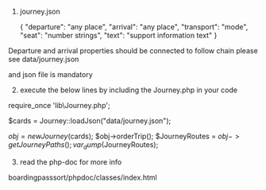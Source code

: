 1) journey.json 

    {
        "departure": "any place",
        "arrival": "any place",
        "transport": "mode",
        "seat": "number strings",
        "text": "support information text"
    }

Departure and arrival properties should be connected to follow chain please see data/journey.json

and json file is mandatory

2) execute the below lines by including the Journey.php in your code

require_once 'lib\Journey.php';

$cards = Journey::loadJson("data/journey.json");

$obj = new Journey($cards);
$obj->orderTrip();
$JourneyRoutes = $obj->getJourneyPaths();
var_dump($JourneyRoutes);


3) read the php-doc for more info

boardingpasssort/phpdoc/classes/index.html
